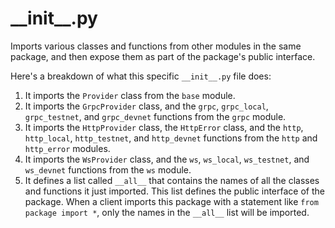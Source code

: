 # \_\_init\_\_.py

Imports various classes and functions from other modules in the same package, and then expose them as part of the package's public interface.

Here's a breakdown of what this specific `__init__.py` file does:

1. It imports the `Provider` class from the `base` module.
2. It imports the `GrpcProvider` class, and the `grpc`, `grpc_local`, `grpc_testnet`, and `grpc_devnet` functions from the `grpc` module.
3. It imports the `HttpProvider` class, the `HttpError` class, and the `http`, `http_local`, `http_testnet`, and `http_devnet` functions from the `http` and `http_error` modules.
4. It imports the `WsProvider` class, and the `ws`, `ws_local`, `ws_testnet`, and `ws_devnet` functions from the `ws` module.
5. It defines a list called `__all__` that contains the names of all the classes and functions it just imported. This list defines the public interface of the package. When a client imports this package with a statement like `from package import *`, only the names in the `__all__` list will be imported.
